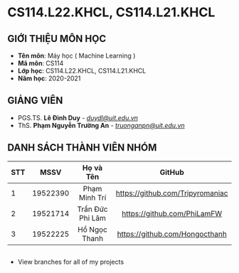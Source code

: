 # CS114.L22.KHCL, CS114.L21.KHCL

## GIỚI THIỆU MÔN HỌC
* **Tên môn**: Máy học ( Machine Learning )
* **Mã môn**: CS114
* **Lớp học**: CS114.L22.KHCL, CS114.L21.KHCL
* **Năm học**: 2020-2021

## GIẢNG VIÊN 
* PGS.TS. **Lê Đình Duy** - *duydl@uit.edu.vn*
* ThS. **Phạm Nguyễn Trường An** - *truonganpn@uit.edu.vn*

## DANH SÁCH THÀNH VIÊN NHÓM

| STT    | MSSV          | Họ và Tên              | GitHub                  |
| ------ |:-------------:|:----------------------:|:-------------------------:|
| 1      | 19522390      | Phạm Minh Trí          |https://github.com/Tripyromaniac|
| 2      | 19521714      | Trần Đức Phi Lâm       |https://github.com/PhiLamFW|
| 3      | 19522225      | Hồ Ngọc Thanh          |https://github.com/Hongocthanh|

##
* View branches for all of my projects
